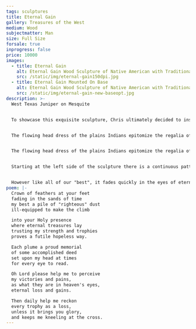 ```yaml
---
tags: sculptures
title: Eternal Gain
gallery: Treasures of the West
medium: Wood
subjectmatter: Man
size: Full Size
forsale: true
inprogress: false
price: 10000
images:
  - title: Eternal Gain
    alt: Eternal Gain Wood Sculpture of Native American with Traditional Head Dress
    src: /static/img/eternal-gain150dpi.jpg
  - title: Eternal Gain Mounted On Base
    alt: Eternal Gain Wood Sculpture of Native American with Traditional Head Dress
    src: /static/img/eternal-gain-new-baseopt.jpg
description: >-
  West Texas Juniper on Mesquite


  To showcase this exquisite sculpture, Chris ultimately decided to install it on a large 7' base of juniper and alabaster creating an entirely new perspective.


  The flowing head dress of the plains Indians epitomize the regalia of these native Americans possibly more than any other symbol.  These elaborate crowns were composed of individual memorials to brave and noteworthy deeds. However like all of our "best", it fades quickly in the eyes of eternity.


  The flowing head dress of the plains Indians epitomize the regalia of these native Americans possibly more than any other symbol.  These elaborate crowns were composed of individual memorials to brave and noteworthy deeds. However like all of our "best", it fades quickly in the eyes of eternity.


  Starting at the left side of the sculpture there is a continuous pattern of growth rings (age indication). I counted close to 400 pairs of rings (light-dark) from his shoulder to the dark streak that runs through his left eye.  This was a sizable tree when Columbus first sailed to America.


  However like all of our "best", it fades quickly in the eyes of eternity. The weathered wood shown where the torso cuts off is in stark contrast to the polished wood. Any good sculpture is both interesting and beautiful from any view.  Note the movement and flow created by the head dress.  The grain is also particularly beautiful.
poem: |-
  Crown of feathers at your feet
  fading in the sands of time
  my best a pile of "righteous" dust
  ill-equipped to make the climb

  into your Holy presence
  where eternal treasures lay
  trusting my strength and trophies
  proves a futile hopeless way.

  Each plume a proud memorial
  of some accomplished deed
  set upon my head at times
  for every eye to read.

  Oh Lord please help me to perceive
  my victories and pains,
  as what they are in heaven's eyes,
  eternal loss and gains.

  Then daily help me reckon
  every trophy as a loss,
  unless it brings you glory,
  and keeps me kneeling at the cross.
---
```

